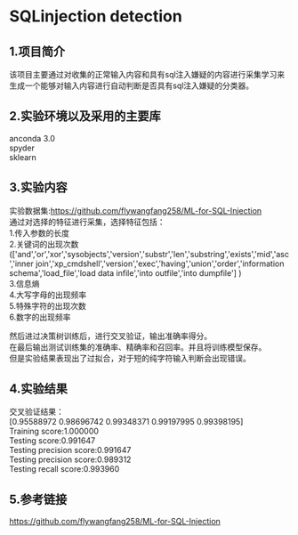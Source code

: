 SQLinjection  detection
=============  

1.项目简介  
----  
该项目主要通过对收集的正常输入内容和具有sql注入嫌疑的内容进行采集学习来生成一个能够对输入内容进行自动判断是否具有sql注入嫌疑的分类器。    

2.实验环境以及采用的主要库
----  
anconda 3.0  
spyder  
sklearn  

3.实验内容
----  
实验数据集:https://github.com/flywangfang258/ML-for-SQL-Injection  
通过对选择的特征进行采集，选择特征包括：  
1.传入参数的长度  
2.关键词的出现次数(['and','or','xor','sysobjects','version','substr','len','substring','exists','mid','asc','inner join','xp_cmdshell','version','exec','having','union','order','information schema','load_file','load data infile','into outfile','into dumpfile']
)  
3.信息熵  
4.大写字母的出现频率  
5.特殊字符的出现次数  
6.数字的出现频率  

然后进过决策树训练后，进行交叉验证，输出准确率得分。  
在最后输出测试训练集的准确率、精确率和召回率。并且将训练模型保存。  
但是实验结果表现出了过拟合，对于短的纯字符输入判断会出现错误。  

4.实验结果
----  
交叉验证结果：  
[0.95588972 0.98696742 0.99348371 0.99197995 0.99398195]  
Training score:1.000000  
Testing score:0.991647  
Testing precision score:0.991647  
Testing precision score:0.989312  
Testing recall score:0.993960  

5.参考链接
----
https://github.com/flywangfang258/ML-for-SQL-Injection  
